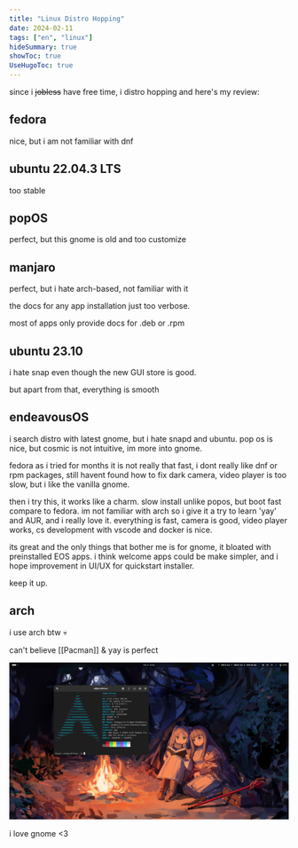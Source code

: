 ```yaml
---
title: "Linux Distro Hopping"
date: 2024-02-11
tags: ["en", "linux"]
hideSummary: true
showToc: true
UseHugoToc: true
---
```


since i ~~jobless~~ have free time, i distro hopping and here's my review:

## fedora

nice, but i am not familiar with dnf

## ubuntu 22.04.3 LTS 

too stable

## popOS

perfect, but this gnome is old and too customize

## manjaro

perfect, but i hate arch-based, not familiar with it

the docs for any app installation just too verbose. 

most of apps only provide docs for .deb or .rpm

## ubuntu 23.10 

i hate snap even though the new GUI store is good. 

but apart from that, everything is smooth

## endeavousOS

i search distro with latest gnome, but i hate snapd and ubuntu. pop os is nice, but cosmic is not intuitive, im more into gnome. 

fedora as i tried for months it is not really that fast, i dont really like dnf or rpm packages, still havent found how to fix dark camera, video player is too slow, but i like the vanilla gnome. 

then i try this, it works like a charm. slow install unlike popos, but boot fast compare to fedora. im not familiar with arch so i give it a try to learn 'yay' and AUR, and i really love it. everything is fast, camera is good, video player works, cs development with vscode and docker is nice. 

its great and the only things that bother me is for gnome, it bloated with preinstalled EOS apps. i think welcome apps could be make simpler, and i hope improvement in UI/UX for quickstart installer. 

keep it up.

## arch

i use arch btw 💀

can't believe [[Pacman]] & yay is perfect

![alt text](image.png)

i love gnome <3



